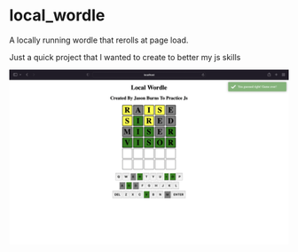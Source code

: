 # local_wordle
A locally running wordle that rerolls at page load. 

Just a quick project that I wanted to create to better my js skills

![alt text](https://github.com/JasonBurnsInfosec/local_wordle/blob/7d62492a0f2df3703f3ba49011c4d3aea523c76a/Screen%20Shot%202022-08-15%20at%205.51.59%20PM.png)
